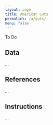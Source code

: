 ```yaml
---
layout: page
title: American Guts
permalink: /a/guts/
menu: false
---
```


To Do

## Data

...
 
## References

...

## Instructions

...
